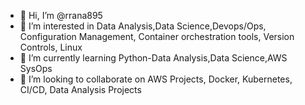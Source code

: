 - 👋 Hi, I’m @rrana895
- 👀 I’m interested in Data Analysis,Data Science,Devops/Ops, Configuration Management, Container orchestration tools, Version Controls, Linux 
- 🌱 I’m currently learning Python-Data Analysis,Data Science,AWS SysOps
- 💞️ I’m looking to collaborate on AWS Projects, Docker, Kubernetes, CI/CD, Data Analysis Projects


<!---
rrana895/rrana895 is a ✨ special ✨ repository because its `README.md` (this file) appears on your GitHub profile.
You can click the Preview link to take a look at your changes.
--->

